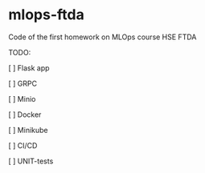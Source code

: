 # mlops-ftda

Code of the first homework on MLOps course HSE FTDA

TODO:

[ ] Flask app

[ ] GRPC

[ ] Minio

[ ] Docker

[ ] Minikube

[ ] CI/CD

[ ] UNIT-tests

